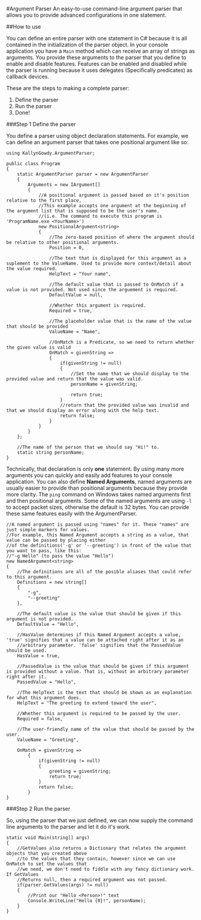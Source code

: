 #Argument Parser
An easy-to-use command-line argument parser that allows you to provide advanced configurations in one statement.

##How to use

You can define an entire parser with one statement in C# because it is all contained in the initialization of the parser object. In your console application you have a `Main` method which can receive an array of strings as arguments. You provide these arguments to the parser that you define to enable and disable features. Features can be enabled and disabled while the parser is running because it uses delegates (Specifically predicates) as callback devices.

These are the steps to making a complete parser:

1. Define the parser
2. Run the parser
3. Done!

###Step 1
Define the parser

You define a parser using object declaration statements. For example, we can define an argument parser that takes one positional argument like so:

	using KallynGowdy.ArgumentParser;

	public class Program
	{
		static ArgumentParser parser = new ArgumentParser
    	{
    	    Arguments = new IArgument[]
    	    {
    	        //A positional argument is passed based on it's position relative to the first place,
    	        //This example accepts one argument at the beginning of the argument list that is supposed to be the user's name. 
    	        //(i.e. The command to execute this program is 'ProgramName.exe <YourName>')
    	        new PositionalArgument<string>
    	        {
    	            //The zero-based position of where the argument should be relative to other positional arguments.
    	            Position = 0,

    	            //The text that is displayed for this argument as a suplement to the ValueName. Used to provide more context/detail about the value required.
    	            HelpText = "Your name",

    	            //The default value that is passed to OnMatch if a value is not provided. Not used since the arguement is required.
    	            DefaultValue = null,

    	            //Whether this argument is required.
    	            Required = true,

    	            //The placeholder value that is the name of the value that should be provided
    	            ValueName = "Name",
	
    	            //OnMatch is a Predicate, so we need to return whether the given value is valid
    	            OnMatch = givenString =>
    	            {
    	                if(givenString != null)
    	                {
    	                    //Set the name that we should display to the provided value and return that the value was valid.
    	                    personName = givenString;
	
    	                    return true;
    	                }
    	                //return that the provided value was invalid and that we should display an error along with the help text.
    	                return false;
    	            }
    	        }
    	    }
    	};

		//The name of the person that we should say "Hi!" to.
		static string personName;
	}
Technically, that declaration is only **one** statement. By using many more arguments you can quickly and easily add features to your console application. You can also define **Named Arguments**, named arguments are usually easier to provide than positional arguments because they provide more clarity. The `ping` command on Windows takes named arguments first and then positional arguments. Some of the named arguments are using `-l` to accept packet sizes, otherwise the default is 32 bytes. You can provide these same features easily with the ArgumentParser.

    //A named argument is passed using "names" for it. These "names" are just simple markers for values.
    //For example, this Named Argument accepts a string as a value, that value can be passed by placing either
    //of the definitions('-g' or '--greeting') in front of the value that you want to pass, like this:
    //"-g Hello" (to pass the value "Hello")
    new NamedArgument<string>
    {
        //The definitions are all of the posible aliases that could refer to this argument.
        Definitions = new string[]
        {
            "-g",
            "--greeting"
        },
    
        //The default value is the value that should be given if this argument is not provided.
        DefaultValue = "Hello",
    
        //HasValue determines if this Named Argument accepts a value, 'true' signifies that a value can be attached right after it as an
        //arbitrary parameter. 'false' signifies that the PassedValue should be used.
        HasValue = true,
    
        //PassedValue is the value that should be given if this argument is provided without a value. That is, without an arbitrary parameter right after it.
        PassedValue = "Hello",
    
        //The HelpText is the text that should be shown as an explanation for what this argument does.
        HelpText = "The greeting to extend toward the user",
    
        //Whether this argument is required to be passed by the user.
        Required = false,
    
        //The user-friendly name of the value that should be passed by the user.
        ValueName = "Greeting",
    
        OnMatch = givenString =>
            {
                if(givenString != null)
                {
                    greeting = givenString;
                    return true;
                }
                return false;
            }
    }

###Step 2
Run the parser

So, using the parser that we just defined, we can now supply the command line arguments to the parser and let it do it's work.

	static void Main(string[] args)
	{
		//GetValues also returns a Dictionary that relates the argument objects that you created above
		//to the values that they contain, however since we can use OnMatch to set the values that
		//we need, we don't need to fiddle with any fancy dictionary work. If GetValues
		//Returns null, then a required argument was not passed.
		if(parser.GetValues(args) != null)
		{
			//Print our "Hello <Person>!" text
			Console.WriteLine("Hello {0}!", personName);
		}
	}